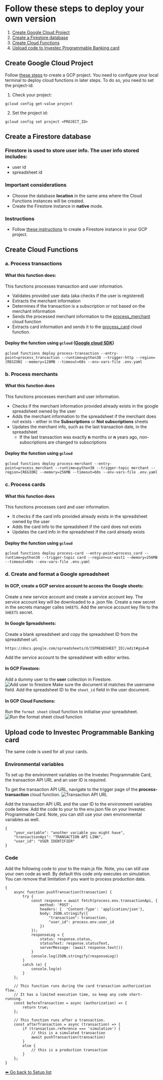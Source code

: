 # Follow these steps to deploy your own version
1. [Create Google Cloud Project](#create-google-cloud-project)
2. [Create a Firestore database](#create-a-firestore-database) 
3. [Create Cloud Functions](#create-cloud-functions)
5. [Upload code to Investec Programmable Banking card](#upload-code-to-investec-programmable-banking-card)


## Create Google Cloud Project
Follow  [these steps](https://cloud.google.com/resource-manager/docs/creating-managing-projects#gcloud) to create a GCP project. You need to configure your local terminal to deploy cloud functions in later steps. To do so, you need to set the project-id:
1. Check your project:
  ```
  gcloud config get-value project
  ```
2. Set the project id:
  ```
  gcloud config set project <PROJECT_ID>
  ```

## Create a Firestore database
### Firestore is used to store user info. The user info stored includes:
- user id
- spreadsheet id

### Important considerations
- Choose the database **location** in the same area where the Cloud Functions instances will be created.
- Create the Firestore instance in **native** mode.

### Instructions
- Follow [these instructions](https://cloud.google.com/firestore/docs/quickstart-servers#create_a_in_native_mode_database) to create a Firestore instance in your GCP project.

## Create Cloud Functions
### a. Process transactions
#### What this function does:
This functions processes transaction and user information. 
- Validates provided user data (aka checks if the user is registered)
- Extracts the merchant information
- Determines if the transaction is a subscription or not based on the merchant information
- Sends the processed merchant information to the [process_merchant]() cloud function
- Extracts card information and sends it to the [process_card]() cloud function.

#### Deploy the function using `gcloud` ([Google cloud SDK](https://cloud.google.com/sdk/docs/install))
  ```
  gcloud functions deploy process-transaction --entry-point=process_transaction --runtime=python38 --trigger-http --region=[REGION] --memory=128MB --timeout=60s --env-vars-file .env.yaml
  ```

### b. Process merchants
#### What this function does
This functions processes merchant and user information. 
- Checks if the merchant information provided already exists in the google spreadsheet owned by the user
- Adds the merchant information to the spreadsheet if the merchant does not exists - either in the **Subscriptions** or **Not subscriptions** sheets
- Updates the merchant info, such as the last transaction date, in the spreadsheet
  - If the last transaction was exactly **n** months or **n** years ago, non-subscriptions are changed to subscriptions

#### Deploy the function using `gcloud` 
  ```
  gcloud functions deploy process-merchant --entry-point=process_merchant --runtime=python38 --trigger-topic merchant --region=[REGION] --memory=256MB --timeout=60s --env-vars-file .env.yaml
  ```

### c. Process cards
#### What this function does
This functions processes card and user information. 
- It checks if the card info provided already exists in the spreadsheet owned by the user
- Adds the card info to the spreadsheet if the card does not exists
- Updates the card info in the spreadsheet if the card already exists

#### Deploy the function using `gcloud` 
  ```
  gcloud functions deploy process-card --entry-point=process_card --runtime=python38 --trigger-topic card --region=us-east1 --memory=256MB --timeout=60s --env-vars-file .env.yaml
  ```

### d. Create and format a Google spreadsheet
#### In GCP, create a GCP service account to access the Google sheets:
Create a new service account and create a service account key. The service account key will be downloaded to a .json file. Create a new secret in the secrets manager calles `SHEETS`. Add the service account key file to the `SHEETS` secret.


#### In Google Spreadsheets:
Create a blank spreadsheet and copy the spreadsheet ID from the spreadsheet url.
```
https://docs.google.com/spreadsheets/d/[SPREADSHEET_ID]/edit#gid=0
```
Add the service account to the spreadsheet with editor writes.

#### In GCP Firestore:
Add a dummy user to the **user** collection in Firestore.
![Add user to firestore](add_user_firestore.png)
Make sure the document id matches the username field. 
Add the spreadsheet ID to the `sheet_id` field in the user document.

#### In GCP Cloud Functions:
Run the `format sheet` cloud function to initialise your spreadsheet.
![Run the format sheet cloud function](format_sheet.png)



## Upload code to Investec Programmable Banking card

The same code is used for all your cards. 

### Environmental variables
To set up the environment variables on the Investec Programmable Card, the transaction API URL and an user ID is required.

To get the transaction API URL, navigate to the trigger page of the **process-transaction** cloud function. 
![Transaction API URL](transaction_api_link.png)



Add the transaction API URL and the user ID to the environment variables code below. Add the code to your to the env.json file on your Investec Programmable Card. Note, you can still use your own environmental variables as well.
```
{
    "your_variable": "another variable you might have",
    "transactionApi": "TRANSACTION API LINK",
    "user_id": "USER IDENTIFIER"
}
```
### Code
Add the following code to your to the main.js file. Note, you can still use your own code as well. By default this code only executes on simulation. You can remove that limitation if you want to process production data.
```
{
    async function pushTransaction(transaction) {
        try {
            const response = await fetch(process.env.transactionApi, {
                method: 'POST',
                headers: {  'Content-Type': 'application/json'},
                body: JSON.stringify({
                    "transaction": transaction,
                    "user_id": process.env.user_id
                })
            });
            responseLog = {
                status: response.status,
                statusText: response.statusText,
                serverMessage: (await response.text())
            }
            console.log(JSON.stringify(responseLog))
        }
        catch (e) {
            console.log(e)
        }
    };
    
    // This function runs during the card transaction authorization flow.
    // It has a limited execution time, so keep any code short-running.
    const beforeTransaction = async (authorization) => {
        return true;
    };
    
    // This function runs after a transaction.
    const afterTransaction = async (transaction) => {
        if (transaction.reference === 'simulation') {
            // this is a simulated transaction
            await pushTransaction(transaction)
        }
        else {
            // this is a production transaction
        }
    };
}
```




[:arrow_left: Go back to Setup list](../README.md#setup)